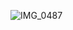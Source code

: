 

![IMG_0487](https://user-images.githubusercontent.com/57464151/222988818-f2e398cb-1a06-4e26-883c-6e2d59a22e2c.png)
